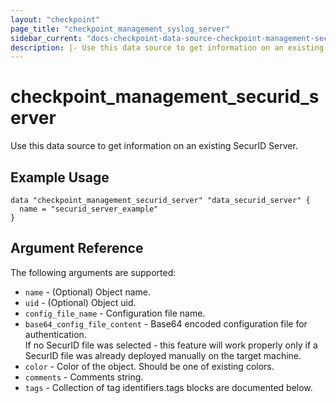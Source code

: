 ```yaml
---
layout: "checkpoint"
page_title: "checkpoint_management_syslog_server"
sidebar_current: "docs-checkpoint-data-source-checkpoint-management-securid-server"
description: |- Use this data source to get information on an existing SecurID Server.
---
```



# checkpoint_management_securid_server

Use this data source to get information on an existing SecurID Server.

## Example Usage


```hcl
data "checkpoint_management_securid_server" "data_securid_server" {
  name = "securid_server_example"
}
```

## Argument Reference

The following arguments are supported:

* `name` - (Optional) Object name.
* `uid` - (Optional) Object uid.
* `config_file_name` - Configuration file name.
* `base64_config_file_content` - Base64 encoded configuration file for authentication.<br>If no SecurID file was selected - this feature will work properly only if a SecurID file was already deployed manually on the target machine.
* `color` - Color of the object. Should be one of existing colors.
* `comments` - Comments string.
* `tags` - Collection of tag identifiers.tags blocks are documented below.
